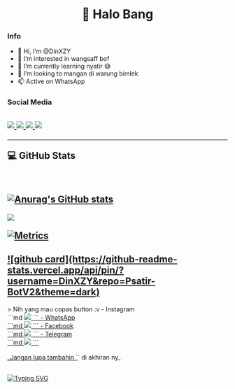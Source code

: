 <h1 align="center">👋 Halo Bang</h1>

### Info
- 👋 Hi, I’m @DinXZY
- 👀 I’m interested in wangsaff bof
- 🌱 I’m currently learning nyatir 😅
- 💞️ I’m looking to mangan di warung bimlek
- 📫 Active on WhatsApp

### Social Media
<h2 align="left">
  <a href="https://wa.me/6287819654911"><img src="https://img.shields.io/badge/WhatsApp-25D366?style=for-the-badge&logo=whatsapp&logoColor=white" />
  <a href="https://instagram.com/dinxyz.dev"><img src="https://img.shields.io/badge/Instagram-E4405F?style=for-the-badge&logo=instagram&logoColor=white"/> 
  <a href="https://facebook.com/DinXT"><img src="https://img.shields.io/badge/Facebook-%234267B2.svg?&style=for-the-badge&logo=facebook&logoColor=white" />
  <a href="https://t.me/DinXT"><img src="https://img.shields.io/badge/Telegram-%230088cc.svg?&style=for-the-badge&logo=telegram&logoColor=white" />  
    </a>
    
------

  <p align="left"> 💻 GitHub Stats</p>
  </br>

<a href="https://github.com/DinXZY"> ![Anurag's GitHub stats](https://github-readme-stats.vercel.app/api?username=DinXZY&show_icons=true&theme=dark) 


<p align ="left"> <img src="https://github-readme-stats.vercel.app/api/top-langs/?username=DinXZY&theme=dark&layout=compact">
  
![Metrics](https://metrics.lecoq.io/DinXZY?template=classic&isocalendar=1&isocalendar.duration=half-year&config.timezone=Asia%2FJakarta)
  </h2>
    </a>
<h2 align="left">
<a href="https://github.com/DinXZY/"> ![github card](https://github-readme-stats.vercel.app/api/pin/?username=DinXZY&repo=Psatir-BotV2&theme=dark)
  </a>
</h2> 
> Nih yang mau copas button :v
- Instagram </br>
```md
<a href="https://instagram.com/namaig"><img src="https://img.shields.io/badge/Instagram-E4405F?style=for-the-badge&logo=instagram&logoColor=white"/>
```
- WhatsApp</br>
```md
<a href="https://wa.me/nomorwa"><img src="https://img.shields.io/badge/WhatsApp-25D366?style=for-the-badge&logo=whatsapp&logoColor=white" />
```
- Facebook</br>
```md
<a href="https://facebook.com/namafb"><img src="https://img.shields.io/badge/WhatsApp-25D366?style=for-the-badge&logo=whatsapp&logoColor=white" />
```
- Telegram</br>
```md
<a href="https://t.me/namatele"><img src="https://img.shields.io/badge/Telegram-%230088cc.svg?&style=for-the-badge&logo=telegram&logoColor=white" />
```
</br></br>
  _Jangan lupa tambahin `</a>` di akhiran ny_ </br></br>

<p align="center">

[![Typing SVG](http://readme-typing-svg.herokuapp.com?color=%23000000&size=24&center=true&vCenter=true&width=410&height=56&lines=Makasih+bang+dah+mampir;Jangan+lupa+add+wa+gw+%3Av;Sekalian+follow+ig+gw+wkwk)](https://git.io/typing-svg)
  
  </p>
